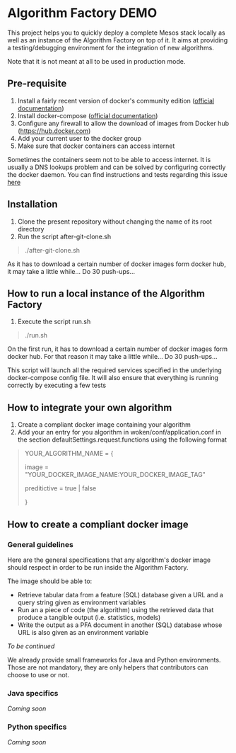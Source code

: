 
# Algorithm Factory DEMO

This project helps you to quickly deploy a complete Mesos stack locally as well as an instance of the Algorithm Factory on top of it.
It aims at providing a testing/debugging environment for the integration of new algorithms.

Note that it is not meant at all to be used in production mode.

## Pre-requisite

1. Install a fairly recent version of docker's community edition ([official documentation](https://docs.docker.com/engine/installation/))
2. Install docker-compose ([official documentation](https://docs.docker.com/compose/install/))
3. Configure any firewall to allow the download of images from Docker hub (https://hub.docker.com)
4. Add your current user to the docker group
5. Make sure that docker containers can access internet

Sometimes the containers seem not to be able to access internet. It is usually a DNS lookups problem and can be solved by configuring correctly the docker daemon.
You can find instructions and tests regarding this issue [here](https://robinwinslow.uk/2016/06/23/fix-docker-networking-dns/#the-permanent-system-wide-fix)

## Installation

1. Clone the present repository without changing the name of its root directory
2. Run the script after-git-clone.sh

> ./after-git-clone.sh

As it has to download a certain number of docker images form docker hub, it may take a little while... Do 30 push-ups...

## How to run a local instance of the Algorithm Factory

1. Execute the script run.sh

> ./run.sh

On the first run, it has to download a certain number of docker images form docker hub. For that reason it may take a little while... Do 30 push-ups...

This script will launch all the required services specified in the underlying docker-compose config file.
It will also ensure that everything is running correctly by executing a few tests

## How to integrate your own algorithm

1. Create a compliant docker image containing your algorithm
2. Add your an entry for you algorithm in woken/conf/application.conf in the section defaultSettings.request.functions using the following format

> YOUR_ALGORITHM_NAME = {
>
>   image = "YOUR_DOCKER_IMAGE_NAME:YOUR_DOCKER_IMAGE_TAG"
>
>   preditictive = true | false
>
> }

## How to create a compliant docker image

### General guidelines

Here are the general specifications that any algorithm's docker image should respect in order to be run inside the Algorithm Factory.

The image should be able to:

- Retrieve tabular data from a feature (SQL) database given a URL and a query string given as environment variables
- Run an a piece of code (the algorithm) using the retrieved data that produce a tangible output (i.e. statistics, models)
- Write the output as a PFA document in another (SQL) database whose URL is also given as an environment variable

*To be continued*

We already provide small frameworks for Java and Python environments. Those are not mandatory, they are only helpers that contributors can choose to use or not.

### Java specifics

*Coming soon*

### Python specifics

*Coming soon*
